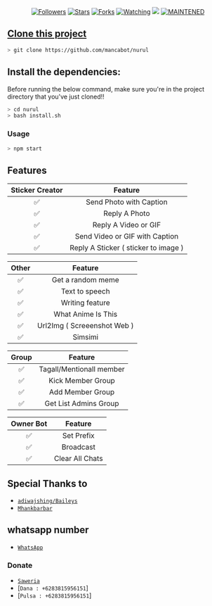 
<p align="center">
<a href="https://github.com/mancabot/followers"><img title="Followers" src="https://img.shields.io/github/followers/mancabot?color=blue&style=flat-square"></a>
<a href="https://github.com/mancabot/nurul/stargazers/"><img title="Stars" src="https://img.shields.io/github/stars/mancabot/nurul?color=red&style=flat-square"></a>
<a href="https://github.com/mancabot/nurul/network/members"><img title="Forks" src="http://img.shields.io/github/forks/mancabot/nurul?color=red&style=flat-square"></a>
<a href="https://github.com/mancabot/nurul/watchers"><img title="Watching" src="https://img.shields.io/github/watchers/mancabot/nurul?label=Watchers&color=blue&style=flat-square"></a>
<a href="https://hits.seeyoufarm.com"><img src="https://hits.seeyoufarm.com/api/count/incr/badge.svg?url=https%3A%2F%2Fgithub.com%2Fmancabot%2Fnurul&count_bg=%2379C83D&title_bg=%23555555&icon=&icon_color=%23E7E7E7&title=Support&edge_flat=false"/></a>
<a href="#"><img title="MAINTENED" src="https://img.shields.io/badge/MAINTENED-YES-blue.svg"</a>
</p>

## Clone this project

```bash
> git clone https://github.com/mancabot/nurul
```

## Install the dependencies:
Before running the below command, make sure you're in the project directory that
you've just cloned!!

```bash
> cd nurul
> bash install.sh
```

### Usage
```bash
> npm start
```

## Features

| Sticker Creator |                Feature           |
| :-----------: | :--------------------------------: |
|       ✅       | Send Photo with Caption          |
|       ✅       | Reply A Photo                    |
|       ✅       | Reply A Video or GIF             |
|       ✅       | Send Video or GIF with Caption   |
|       ✅       | Reply A Sticker ( sticker to image ) |

| Other  |                     Feature                     |
| :------------: | :---------------------------------------------: |
|       ✅        |   Get a random meme             |
|       ✅        |   Text to speech                |
|       ✅        |   Writing feature 				|
|       ✅        |   What Anime Is This 			|
|       ✅        |   Url2Img ( Screeenshot Web )   |
|       ✅        |   Simsimi		                |

| Group  |                     Feature               |
| :-----------: | :--------------------------------: |
|       ✅        |   Tagall/Mentionall member       |
|       ✅        |   Kick Member Group	             |
|       ✅        |   Add Member Group	             |
|       ✅        |   Get List Admins Group          |

| Owner Bot  |                     Feature           |
| :-----------: | :--------------------------------: |
|       ✅        |   Set Prefix                     |
|       ✅        |   Broadcast                      |
|       ✅        |   Clear All Chats                |

## Special Thanks to
* [`adiwajshing/Baileys`](https://github.com/adiwajshing/Baileys)
* [`Mhankbarbar`](https://github.com/MhankBarBar)


## whatsapp number
* [`WhatsApp`](wa.me/6283815956151)
### Donate
* [`Saweria`](https://saweria.co/mancabot)
* [`Dana : +6283815956151`]
* [`Pulsa : +6283815956151`]
